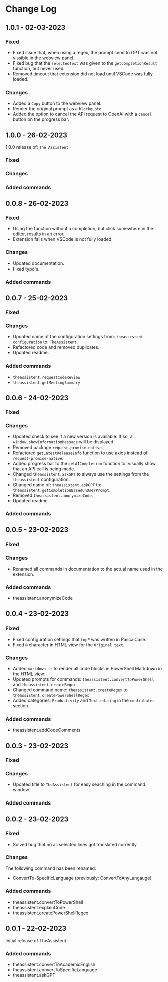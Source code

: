 # Change Log

## 1.0.1 - 02-03-2023

### Fixed

- Fixed issue that, when using a regex, the prompt send to GPT was not vissible in the webview panel.
- Fixed bug that the `selectedText` was given to the `getCompletionResult` function, but never used.
- Removed timeout that extension did not load until VSCode was fully loaded.

### Changes

- Added a `Copy` button to the webview panel.
- Render the original prompt as a `blockquote`.
- Added the option to cancel the API request to OpenAI with a `cancel` button on the progress bar.

## 1.0.0 - 26-02-2023

1.0.0 release of: `The Assistent`.

### Fixed

### Changes

### Added commands

## 0.0.8 - 26-02-2023

### Fixed

- Using the function without a completion, but click somewhere in the editor, results in an error.
- Extension fails when VSCode is not fully loaded

### Changes

- Updated documentation.
- Fixed typo's.

### Added commands

## 0.0.7 - 25-02-2023

### Fixed

### Changes

- Updated name of the configuration settings from: `theassistent configuration` to: `TheAssistent`.
- Refactored code and removed duplicates.
- Updated readme.

### Added commands

- `theassistent.requestCodeReview`
- `theassistent.getMeetingSummary`

## 0.0.6 - 24-02-2023

### Fixed

### Changes

- Updated check to see if a new version is available. If so, a `window.showInformationMessage` will be displayed.
- Removed package `request-promise-native`. 
- Refactored `getLatestReleaseInfo` function to use axios instead of `request-promise-native`.
- Added progress bar to the `getAICompletion` function to, visually show that an API call is being made.
- Changed `theassistent.askGPT` to always use the settings from the `theassistent` configuration.
- Changed name of: `theassistent.askGPT` to: `theassistent.getCompletionBasedOnUserPrompt`.
- Removed `theassistent.anonymizeCode`.
- Updated readme.

### Added commands

## 0.0.5 - 23-02-2023

### Fixed

### Changes

- Renamed all commands in documentation to the actual name used in the extension.

### Added commands

- theassistent.anonymizeCode

## 0.0.4 - 23-02-2023

### Fixed

- Fixed configuration settings that `topP` was written in PascalCase.
- Fixed `@` character in HTML view for the `Original text`.

### Changes

- Added `markdown-it` to render all code blocks in PowerShell Markdown in the HTML view.
- Updated prompts for commands: `theassistent.convertToPowerShell` and `theassistent.createRegex`
- Changed command name: `theassistent.createRegex` to `theassistent.createPowerShellRegex`
- Added categories: `Productivity` and `Text editing` in the `contributes` section.

### Added commands

- theassistent.addCodeComments

## 0.0.3 - 23-02-2023

### Fixed

### Changes

- Updated title to `TheAssistent` for easy seaching in the command window.

### Added commands

## 0.0.2 - 23-02-2023

### Fixed

- Solved bug that no all selected lines got translated correctly.

### Changes

The following command has been renamed:

- ConvertTo-SpecificLanguage (previously: ConvertToAnyLangauge)

### Added commands

- theassistent.convertToPowerShell
- theassistent.explainCode 
- theassistent.createPowerShellRegex 

## 0.0.1 - 22-02-2023

Initial release of TheAssistent

### Added commands

- theassistent.convertToAcademicEnglish
- theassistent.convertToSpecificLanguage
- theassistent.askGPT